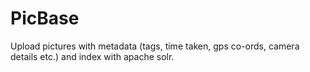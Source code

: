 # PicBase
Upload pictures with metadata (tags, time taken, gps co-ords, camera details etc.) and index with apache solr.
